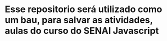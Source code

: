 # Esse repositorio será utilizado como um bau, para salvar as atividades, aulas do curso do SENAI Javascript 
